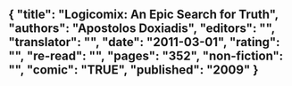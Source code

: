 {
 "title": "Logicomix: An Epic Search for Truth",
 "authors": "Apostolos Doxiadis",
 "editors": "",
 "translator": "",
 "date": "2011-03-01",
 "rating": "",
 "re-read": "",
 "pages": "352",
 "non-fiction": "",
 "comic": "TRUE",
 "published": "2009"
}
---

